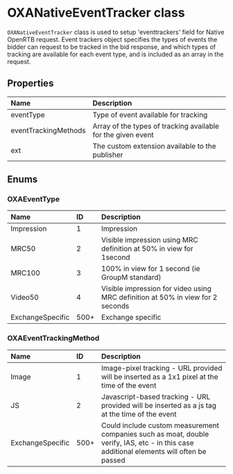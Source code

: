 # OXANativeEventTracker class

`OXANativeEventTracker` class is used to setup 'eventtrackers' field for Native OpenRTB request. Event trackers object specifies the types of events the bidder can request to be tracked in the bid response, and which types of tracking are available for each event type, and is included as an array in the request.

## Properties

| Name                 | Description                                                  |
|:---------------------|:-------------------------------------------------------------|
| eventType            | Type of event available for tracking                         |
| eventTrackingMethods | Array of the types of tracking available for the given event |
| ext                  | The custom extension available to the publisher |


## Enums

### OXAEventType
| Name             | ID   | Description                                                                    |
|:-----------------|:-----|:-------------------------------------------------------------------------------|
| Impression       | 1    | Impression                                                                     |
| MRC50            | 2    | Visible impression using MRC definition at 50% in view for 1second             |
| MRC100           | 3    | 100% in view for 1 second (ie GroupM  standard)                                |
| Video50          | 4    | Visible impression for video using MRC definition at 50% in view for 2 seconds |
| ExchangeSpecific | 500+ | Exchange specific                                                              |

### OXAEventTrackingMethod

| Name   | ID   | Description                                                                                                                               |
|:-------|:-----|:------------------------------------------------------------------------------------------------------------------------------------------|
| Image             | 1    | Image-pixel tracking - URL provided will be inserted as a 1x1 pixel at the time of the event                                              |
| JS                | 2    | Javascript-based tracking - URL provided will be inserted as a js tag at the time of the event                                            |
| ExchangeSpecific  | 500+ | Could include custom  measurement companies such as moat, double verify, IAS, etc - in this case additional elements will often be passed |

